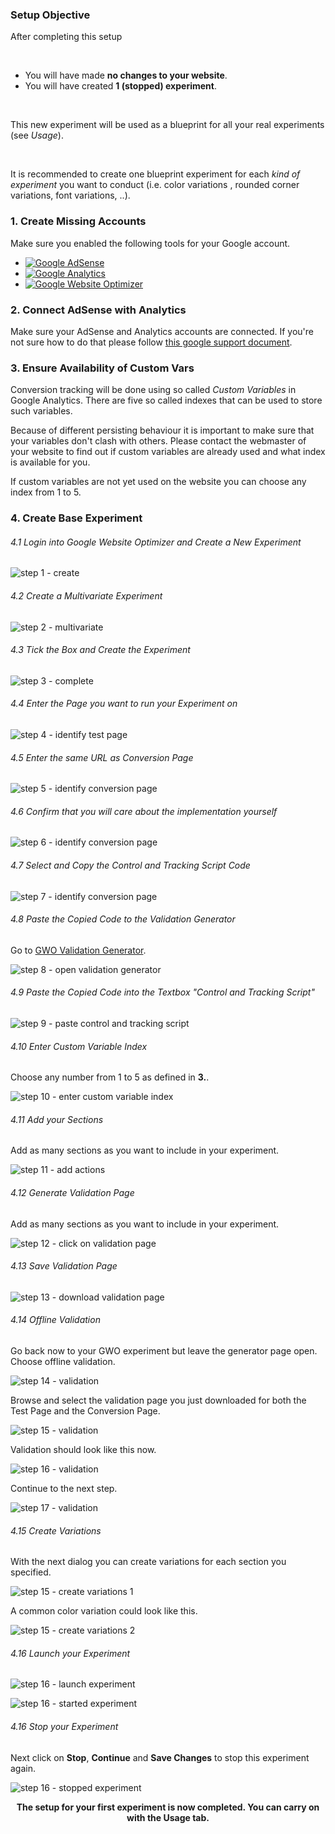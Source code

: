 <div class="alert-message block-message info">
<h3>Setup Objective</h3>
<p>After completing this setup</p>
<br />
<ul>
  <li>You will have made <strong>no changes to your website</strong>.</li>
<li>You will have created <strong>1 (stopped) experiment</strong>.</li>
</ul>
<br />
<p>This new experiment will be used as a blueprint for all your real experiments (see <em>Usage</em>).</p>
<br />
<p>It is recommended to create one blueprint experiment for each <em>kind of experiment</em> you want to conduct (i.e. color variations , rounded corner variations, font variations, ..).</p>
</div>

### 1. Create Missing Accounts

Make sure you enabled the following tools for your Google account.

* [![Google AdSense](/img/google-adsense-logo.gif "Google AdSense logo")](http://www.google.com/adsense "Google AdSense homepage") 
* [![Google Analytics](/img/google-analytics-logo.gif "Google Analytics logo")](http://www.google.com/analytics/ "Google Analytics homepage") 
* [![Google Website Optimizer](/img/google-website-optimizer-logo.gif "Google Website Optimizer logo")](http://www.google.com/websiteoptimizer "Google Website Optimizer homepage")

### 2. Connect AdSense with Analytics

Make sure your AdSense and Analytics accounts are connected. If you're not sure how to do that please follow [this google support document](http://www.google.com/adsense/support/as/bin/answer.py?answer=92625&topic=1385757).

### 3. Ensure Availability of Custom Vars

Conversion tracking will be done using so called *Custom Variables* in Google Analytics. There are five so called indexes that can be used to store such variables.

Because of different persisting behaviour it is important to make sure that your variables don't clash with others. Please contact the webmaster of your website to find out if custom variables are already used and what index is available for you.

If custom variables are not yet used on the website you can choose any index from 1 to 5.

### 4. Create Base Experiment

###### 4.1 Login into Google Website Optimizer and Create a New Experiment

![step 1 - create](/img/scenarios/gwo-new-experiment-step-1-create.png)

###### 4.2 Create a Multivariate Experiment

![step 2 - multivariate](/img/scenarios/gwo-new-experiment-step-2-multivariate.png)

###### 4.3 Tick the Box and Create the Experiment

![step 3 - complete](/img/scenarios/gwo-new-experiment-step-3-complete.png)

###### 4.4 Enter the Page you want to run your Experiment on

![step 4 - identify test page](/img/scenarios/gwo-new-experiment-step-4-identify-test-page.png)

###### 4.5 Enter the same URL as Conversion Page

![step 5 - identify conversion page](/img/scenarios/gwo-new-experiment-step-5-identify-conversion-page.png)

###### 4.6 Confirm that you will care about the implementation yourself

![step 6 - identify conversion page](/img/scenarios/gwo-new-experiment-step-6-you-will-do-it.png)

###### 4.7 Select and Copy the Control and Tracking Script Code

![step 7 - identify conversion page](/img/scenarios/gwo-new-experiment-step-7-control-and-tracking-script.png)

###### 4.8 Paste the Copied Code to the Validation Generator

Go to [GWO Validation Generator](/verification.html "GWO Validation Generator").

![step 8 - open validation generator](/img/scenarios/gwo-validation-generator-1-dialog.png)

###### 4.9 Paste the Copied Code into the Textbox "Control and Tracking Script"

![step 9 - paste control and tracking script](/img/scenarios/gwo-validation-generator-2-paste-code.png)

###### 4.10 Enter Custom Variable Index

Choose any number from 1 to 5 as defined in **3.**.

![step 10 - enter custom variable index](/img/scenarios/gwo-validation-generator-3-enter-custom-variable-index.png)

###### 4.11 Add your Sections

Add as many sections as you want to include in your experiment.

![step 11 - add actions](/img/scenarios/gwo-validation-generator-4-add-sections.png)

###### 4.12 Generate Validation Page

Add as many sections as you want to include in your experiment.

![step 12 - click on validation page](/img/scenarios/gwo-validation-generator-5-click-on-validation-page.png)

###### 4.13 Save Validation Page

![step 13 - download validation page](/img/scenarios/gwo-validation-generator-6-download-validation-page.png)

###### 4.14 Offline Validation

Go back now to your GWO experiment but leave the generator page open. Choose offline validation.

![step 14 - validation](/img/scenarios/gwo-new-experiment-step-8-validation-0.png)

Browse and select the validation page you just downloaded for both the Test Page and the Conversion Page.

![step 15 - validation](/img/scenarios/gwo-new-experiment-step-9-validation-1.png)

Validation should look like this now.

![step 16 - validation](/img/scenarios/gwo-new-experiment-step-10-validation-2.png)

Continue to the next step.

![step 17 - validation](/img/scenarios/gwo-new-experiment-step-11-validation-3.png)

###### 4.15 Create Variations

With the next dialog you can create variations for each section you specified.

![step 15 - create variations 1](/img/scenarios/gwo-new-experiment-step-12-create-variations-1.png)

A common color variation could look like this.

![step 15 - create variations 2](/img/scenarios/gwo-new-experiment-step-13-create-variations-2.png)

###### 4.16 Launch your Experiment

![step 16 - launch experiment](/img/scenarios/gwo-new-experiment-step-14-launch.png)

![step 16 - started experiment](/img/scenarios/gwo-new-experiment-step-15-started-experiment.png)

###### 4.16 Stop your Experiment

Next click on **Stop**, **Continue** and **Save Changes** to stop this experiment again.

![step 16 - stopped experiment](/img/scenarios/gwo-new-experiment-step-16-stopped-experiment.png)

<div class="alert-message block-message info">
  <p style="text-align:center"><strong>The setup for your first experiment is now completed. You can carry on with the Usage tab.</strong></p>
</div>
